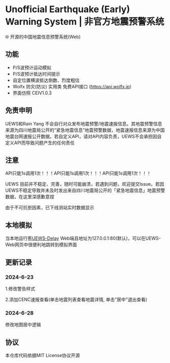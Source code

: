 # Unofficial Earthquake (Early) Warning System | 非官方地震预警系统
🌐 开源的中国地震信息预警系统(Web)

## 功能
- P/S波预计运动模拟
- P/S波预计抵达时间提示
- 自定位置横波抵达倒数、烈度粗估
- Wolfx 防灾(防災) 实用类 免费API接口 (https://api.wolfx.jp)
- 界面仿照 CEIV1.0.3

## 免责申明

UEWS和Rain Yang 不会自行对众发布地震预警/地震速报信息。其地震预警信息来源为四川地震局公开的“紧急地震信息”地震预警数据，地震速报信息来源为中国地震台网速报公开数据。若自定义API，请对API内容负责，UEWS不会承担因自定义API而导致问题产生的任何责任

## 注意

API只能1s调用1次！！！API只能1s调用1次！！！API只能1s调用1次！！！

UEWS 目前并不稳定、完善，随时可能崩溃，若遇到问题，欢迎提交Issue。若因UEWS不稳定导致并未及时发出来自四川地震局公开的「紧急地震信息」地震预警数据，在这里深感歉意捏

由于不可抗拒因素，已下线测站实时数据显示

## 本地模拟
当本地运行惹[UEWS-Delay](https://github.com/RainYangty/UEWS-Delay) Web端且地址为127.0.0.1:80(默认)，可以在UEWS-Web网页中很便利地跳转到模拟界面

## 更新记录

### 2024-6-23

1.修改警告样式

2.添加CENC速报查看(单击地震列表查看地震详情, 单击"居中"退出查看)

### 2024-6-28

修改地图居中逻辑

## 协议
本仓库代码依据MIT License协议开源
